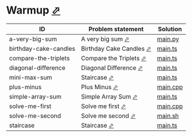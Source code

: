 # Warmup [⬀](https://www.hackerrank.com/domains/algorithms?filters%5Bsubdomains%5D%5B%5D=warmup)
| ID                    | Problem statement                                                                      | Solution                                 |
|-----------------------|----------------------------------------------------------------------------------------|------------------------------------------|
| a-very-big-sum        | A very big sum [⬀](https://www.hackerrank.com/challenges/a-very-big-sum)               | [main.py](a-very-big-sum/main.py)        |
| birthday-cake-candles | Birthday Cake Candles [⬀](https://www.hackerrank.com/challenges/birthday-cake-candles) | [main.ts](birthday-cake-candles/main.ts) |
| compare-the-triplets  | Compare the Triplets [⬀](https://www.hackerrank.com/challenges/compare-the-triplets)   | [main.ts](compare-the-triplets/main.ts)  |
| diagonal-difference   | Diagonal Difference [⬀](https://www.hackerrank.com/challenges/diagonal-difference)     | [main.ts](diagonal-difference/main.ts)   |
| mini-max-sum          | Staircase [⬀](https://www.hackerrank.com/challenges/staircase)                         | [main.ts](mini-max-sum/main.ts)          |
| plus-minus            | Plus Minus [⬀](https://www.hackerrank.com/challenges/plus-minus)                       | [main.cpp](plus-minus/main.cpp)          |
| simple-array-sum      | Simple Array Sum [⬀](https://www.hackerrank.com/challenges/simple-array-sum)           | [main.ts](simple-array-sum/main.ts)      |
| solve-me-first        | Solve me first [⬀](https://www.hackerrank.com/challenges/solve-me-first)               | [main.cpp](solve-me-first/main.cpp)      |
| solve-me-second       | Solve me second [⬀](https://www.hackerrank.com/challenges/solve-me-second)             | [main.sh](solve-me-second/main.sh)       |
| staircase             | Staircase [⬀](https://www.hackerrank.com/challenges/staircase)                         | [main.ts](staircase/main.ts)             |


